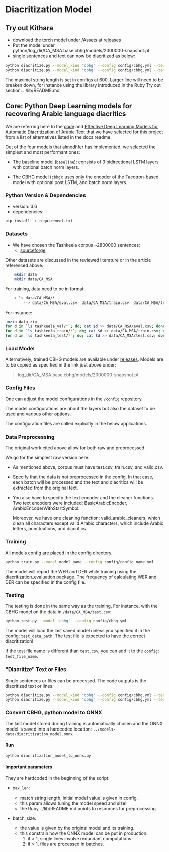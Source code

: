 # Diacritization Model

## Try out Kithara
* download the torch model under /Assets at [releases](https://github.com/secryst/kithara-models/releases)
* Put the model under python/log_dir/CA_MSA.base.cbhg/models/2000000-snapshot.pt
* single sentences and text can now be diacritized as below:
```bash
python diacritize.py --model_kind "cbhg" --config config/cbhg.yml --text 'قطر'
python diacritize.py --model_kind "cbhg" --config config/cbhg.yml --text_file relative_path_to_text_file
```
The maximal string length is set in configs at 600.
Larger line will need to be breaken down, for instance using the library introduced in the Ruby Try out section: ../lib/README.md

## Core: Python Deep Learning models for recovering Arabic language diacritics

We are referring here to the [code](https://github.com/almodhfer/Arabic_Diacritization) and
[Effective Deep Learning Models for Automatic Diacritization of Arabic Text](https://ieeexplore.ieee.org/document/9274427)
that we have selected for this project from a list of alternatives listed in the
docs readme.

Out of the four models that [almodhfer](https://github.com/almodhfer) has
implemented, we selected the simplest and most performant ones:

- The baseline model (`baseline`): consists of 3 bidirectional LSTM layers with
  optional batch norm layers.

- The CBHG model (`cbhg`): uses only the encoder of the Tacotron-based model with
  optional post LSTM, and batch norm layers.

### Python Version & Dependencies

- version: 3.6
- dependencies:
```bash
pip install -r requirement.txt
```

### Datasets

- We have chosen the Tashkeela corpus ~2800000 sentences:
    * [sourceforge](https://sourceforge.net/projects/tashkeela-processed/)

Other datasets are discussed in the reviewed literature or in the article referenced above.

```bash
    mkdir data
    mkdir data/CA_MSA
```

For training, data need to be in format:

```bash
    > ls data/CA_MSA/*
        --> data/CA_MSA/eval.csv  data/CA_MSA/train.csv  data/CA_MSA/test.csv
```

For instance:

```bash
unzip data.zip
for d in `ls tashkeela_val/*`; do; cat $d >> data/CA_MSA/eval.csv; done
for d in `ls tashkeela_train/*`; do; cat $d >> data/CA_MSA/train.csv; done
for d in `ls tashkeela_test/*`; do; cat $d >> data/CA_MSA/test.csv; done
```

### Load Model

Alternatively, trained CBHG models are available under
[releases](https://github.com/secryst/arabic-diacritization-deep-learning-models).
Models are to be copied as specified in the link just above under:
> log_dir/CA_MSA.base.cbhg/models/2000000-snapshot.pt


### Config Files

One can adjust the model configurations in the `/config` repository.

The model configurations are about the layers but also the dataset to be used
and various other options.

The configuration files are called explicitly in the below applications.

### Data Preprocessing

The original work cited above allow for both raw and preprocessed.

We go for the simplest raw version here:
- As mentioned above, corpus must have test.csv, train.csv, and valid.csv.

- Specify that the data is not preprocessed in the config.
  In that case, each batch will be processed and the text and diacritics
  will be extracted from the original text.

- You also have to specify the text encoder and the cleaner functions.
  Two text encoders were included: BasicArabicEncoder, ArabicEncoderWithStartSymbol.

  Moreover, we have one cleaning function: valid_arabic_cleaners, which clean
  all characters except valid Arabic characters, which include Arabic letters,
  punctuations, and diacritics.

### Training

All models config are placed in the config directory.

```bash
python train.py --model model_name --config config/config_name.yml
```

The model will report the WER and DER while training using the
diacritization_evaluation package. The frequency of calculating WER and
DER can be specified in the config file.

### Testing

The testing is done in the same way as the training,
For instance, with the CBHG model on the data in `/data/CA_MSA/test.csv`:

```bash
python test.py --model 'cbhg' --config config/cbhg.yml
```

The model will load the last saved model unless you specified it in the config:
`test_data_path`. The test file is expected to have the correct diacritization!

If the test file name is different than `test.csv`, you
can add it to the `config: test_file_name`.

### "Diacritize" Text or Files

Single sentences or files can be processed. The code outputs is the diacritized
text or lines.

```bash
python diacritize.py --model_kind "cbhg" --config config/cbhg.yml --text 'قطر'
python diacritize.py --model_kind "cbhg" --config config/cbhg.yml --text_file relative_path_to_text_file
```


### Convert CBHG, python model to ONNX

The last model stored during training is automatically chosen and the ONNX model
is saved into a hardcoded location: `../models-data/diacritization_model.onnx`

#### Run

```bash
python diacritization_model_to_onnx.py
```

#### Important parameters

They are hardcoded in the beginning of the script:

* `max_len`:
	* match string length, initial model value is given in config.
	* this param allows tuning the model speed and size!
	* the Ruby ../lib/README.md points to resources for preprocessing

* batch_size:
	* the value is given by the original model and its training.
	* this constrain how the ONNX model can be put in production:
		1. if > 1, single lines involve redundant computations
		2. if > 1, files are processed in batches.
